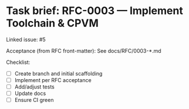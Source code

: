 # Task brief: RFC-0003 — Implement Toolchain & CPVM

Linked issue: #5

Acceptance (from RFC front-matter): See docs/RFC/0003-*.md

Checklist:
- [ ] Create branch and initial scaffolding
- [ ] Implement per RFC acceptance
- [ ] Add/adjust tests
- [ ] Update docs
- [ ] Ensure CI green